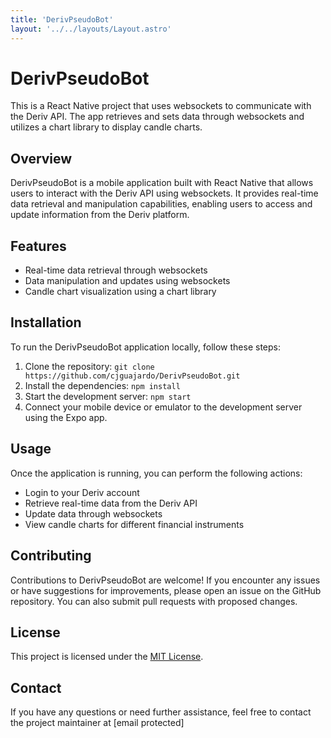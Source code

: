 ```yaml
---
title: 'DerivPseudoBot'
layout: '../../layouts/Layout.astro'
---
```


# DerivPseudoBot

This is a React Native project that uses websockets to communicate with the Deriv API. The app retrieves and sets data through websockets and utilizes a chart library to display candle charts.

## Overview

DerivPseudoBot is a mobile application built with React Native that allows users to interact with the Deriv API using websockets. It provides real-time data retrieval and manipulation capabilities, enabling users to access and update information from the Deriv platform.

## Features

- Real-time data retrieval through websockets
- Data manipulation and updates using websockets
- Candle chart visualization using a chart library

## Installation

To run the DerivPseudoBot application locally, follow these steps:

1. Clone the repository: `git clone https://github.com/cjguajardo/DerivPseudoBot.git`
2. Install the dependencies: `npm install`
3. Start the development server: `npm start`
4. Connect your mobile device or emulator to the development server using the Expo app.

## Usage

Once the application is running, you can perform the following actions:

- Login to your Deriv account
- Retrieve real-time data from the Deriv API
- Update data through websockets
- View candle charts for different financial instruments

## Contributing

Contributions to DerivPseudoBot are welcome! If you encounter any issues or have suggestions for improvements, please open an issue on the GitHub repository. You can also submit pull requests with proposed changes.

## License

This project is licensed under the [MIT License](LICENSE).

## Contact

If you have any questions or need further assistance, feel free to contact the project maintainer at [email protected]
